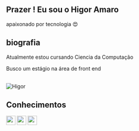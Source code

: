 ## Prazer ! Eu sou o Higor Amaro

apaixonado por tecnologia 😍 
## biografia
 Atualmente estou cursando Ciencia da Computação
 
 Busco um estágio na área de front end

<div  style="display:inline_block"><br>
  
  <img alight="right" alt="Higor" src="https://cdn.discordapp.com/attachments/887510228860534787/887510265283874816/perfi.gif">

</div>

## Conhecimentos 
<img width ="25px" src="https://cdn.discordapp.com/attachments/961734780540571728/961741268331954196/1216733.png">
<img width ="25px" src="https://cdn.discordapp.com/attachments/961734780540571728/961741267849584650/logo-css-3-2048.png">
<img width ="25px" src="https://cdn.discordapp.com/attachments/961734780540571728/961741268143198218/Unofficial_JavaScript_logo_2.svg.png">



